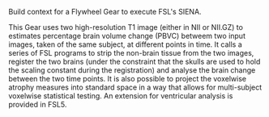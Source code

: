 Build context for a Flywheel Gear to execute FSL's SIENA.

This Gear uses two high-resolution T1 image (either in NII or NII.GZ) to estimates percentage brain volume change (PBVC) betweem two input images, taken of the same subject, at different points in time. It calls a series of FSL programs to strip the non-brain tissue from the two images, register the two brains (under the constraint that the skulls are used to hold the scaling constant during the registration) and analyse the brain change between the two time points. It is also possible to project the voxelwise atrophy measures into standard space in a way that allows for multi-subject voxelwise statistical testing. An extension for ventricular analysis is provided in FSL5.
